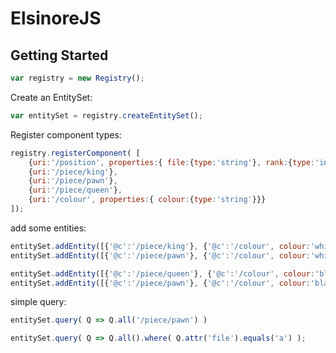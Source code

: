 # ElsinoreJS

## Getting Started

```javascript
var registry = new Registry();
```

Create an EntitySet:

```javascript
var entitySet = registry.createEntitySet();
```

Register component types:

```javascript
registry.registerComponent( [
    {uri:'/position', properties:{ file:{type:'string'}, rank:{type:'integer'}} },
    {uri:'/piece/king'},
    {uri:'/piece/pawn'},
    {uri:'/piece/queen'},
    {uri:'/colour', properties:{ colour:{type:'string'}}} 
]);
```


add some entities:

```javascript
entitySet.addEntity([{'@c':'/piece/king'}, {'@c':'/colour', colour:'white'}, {'@c':'/position', file:'e', rank:1}]);
entitySet.addEntity([{'@c':'/piece/pawn'}, {'@c':'/colour', colour:'white'}, {'@c':'/position', file:'a', rank:2}]);

entitySet.addEntity([{'@c':'/piece/queen'}, {'@c':'/colour', colour:'black'}, {'@c':'/position', file:'d', rank:8}]);
entitySet.addEntity([{'@c':'/piece/pawn'}, {'@c':'/colour', colour:'black'}, {'@c':'/position', file:'a', rank:7}]);
```


simple query:

```javascript
entitySet.query( Q => Q.all('/piece/pawn') )
```

```javascript
entitySet.query( Q => Q.all().where( Q.attr('file').equals('a') );
```

